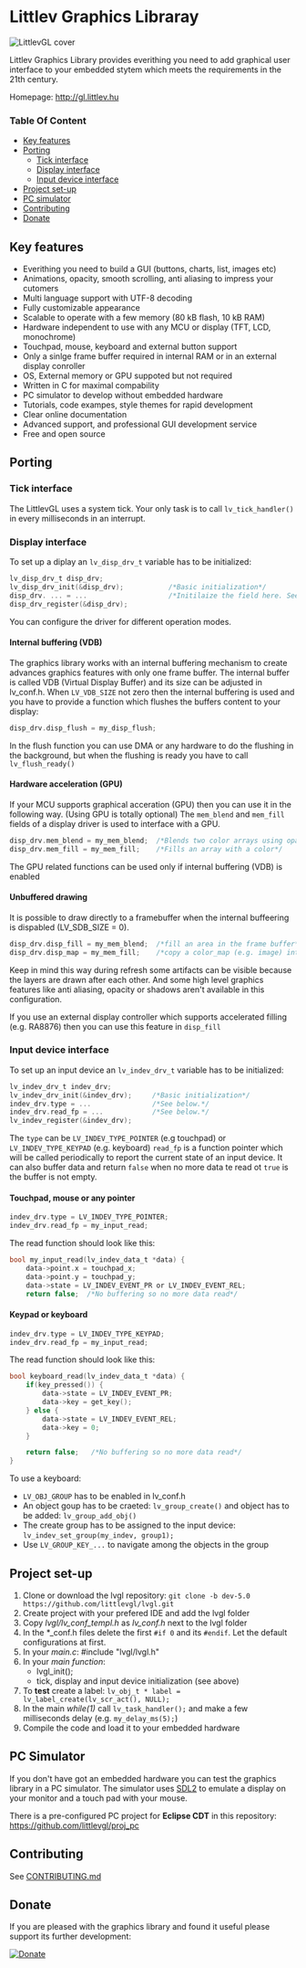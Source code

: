 # Littlev Graphics Libraray

![LittlevGL cover](http://www.gl.littlev.hu/home/main_cover_small.png)

Littlev Graphics Library provides everithing you need to add graphical user interface to your embedded stytem which meets the requirements in the 21th century.

Homepage: http://gl.littlev.hu

### Table Of Content
* [Key features](#key-features)
* [Porting](#porting)
  * [Tick interface](#tick-interface)
  * [Display interface](#display-interface)
  * [Input device interface](#input-device-interface)
* [Project set-up](#project-set-up)
* [PC simulator](#pc-simulator)
* [Contributing](#contributing)
* [Donate](#donate)

## Key features
- Everithing you need to build a GUI (buttons, charts, list, images etc)
- Animations, opacity, smooth scrolling, anti aliasing to impress your cutomers
- Multi language support with UTF-8 decoding
- Fully customizable appearance
- Scalable to operate with a few memory (80 kB flash, 10 kB RAM)
- Hardware independent to use with any MCU or display (TFT, LCD, monochrome)
- Touchpad, mouse, keyboard and external button support 
- Only a sinlge frame buffer required in internal RAM or in an external display conroller 
- OS, External memory or GPU suppoted but not required  
- Written in C for maximal compability
- PC simulator to develop without embedded hardware
- Tutorials, code exampes, style themes for rapid development
- Clear online documentation
- Advanced support, and professional GUI development service
- Free and open source

## Porting
### Tick interface
The LittlevGL uses a system tick. Your only task is to call `lv_tick_handler()` in every milliseconds in an interrupt.

### Display interface
To set up a diplay an `lv_disp_drv_t` variable has to be initialized:
```c
lv_disp_drv_t disp_drv;
lv_disp_drv_init(&disp_drv);           /*Basic initialization*/
disp_drv. ... = ...                    /*Initilaize the field here. See below.*/
disp_drv_register(&disp_drv);
```

You can configure the driver for different operation modes.

#### Internal buffering (VDB)
The graphics library works with an internal buffering mechanism to create advances graphics features with only one frame buffer. The internal buffer is called VDB (Virtual Display Buffer) and its size can be adjusted in lv_conf.h.
When `LV_VDB_SIZE` not zero then the internal buffering is used and you have to provide a function which flushes the buffers content to your display:
```c
disp_drv.disp_flush = my_disp_flush;
```

In the flush function you can use DMA or any hardware to do the flushing in the background, but when the flushing is ready you have to call `lv_flush_ready()`

#### Hardware acceleration (GPU)
If your MCU supports graphical acceration (GPU) then you can use it in the following way. (Using GPU is totally optional)
The `mem_blend` and `mem_fill` fields of a display driver is used to interface with a GPU. 
```c
disp_drv.mem_blend = my_mem_blend;  /*Blends two color arrays using opacity*/
disp_drv.mem_fill = my_mem_fill;    /*Fills an array with a color*/ 
```

The GPU related functions can be used only if internal buffering (VDB) is enabled

#### Unbuffered drawing
It is possible to draw directly to a framebuffer when the internal buffeering is dispabled (LV_SDB_SIZE = 0).
```c
disp_drv.disp_fill = my_mem_blend;  /*fill an area in the frame buffer*/
disp_drv.disp_map = my_mem_fill;    /*copy a color_map (e.g. image) into the framebuffer*/
```

Keep in mind this way during refresh some artifacts can be visible because the layers are drawn after each other. And some high level graphics features like anti aliasing, opacity or shadows aren't available in this configuration. 

If you use an external display controller which supports accelerated filling (e.g. RA8876) then you can use this feature in `disp_fill`

### Input device interface
To set up an input device an `lv_indev_drv_t` variable has to be initialized:
```c    
lv_indev_drv_t indev_drv;
lv_indev_drv_init(&indev_drv);     /*Basic initialization*/
indev_drv.type = ...               /*See below.*/
indev_drv.read_fp = ...            /*See below.*/
lv_indev_register(&indev_drv);
```

The `type` can be `LV_INDEV_TYPE_POINTER` (e.g touchpad) or `LV_INDEV_TYPE_KEYPAD` (e.g. keyboard)
`read_fp` is a function pointer which will be called periodically to report the current state of an input device. It can also buffer data and return `false` when no more data te read ot `true` is the buffer is not empty.

#### Touchpad, mouse or any pointer
```c
indev_drv.type = LV_INDEV_TYPE_POINTER;
indev_drv.read_fp = my_input_read; 
```

The read function should look like this:
```c
bool my_input_read(lv_indev_data_t *data) {
    data->point.x = touchpad_x;
    data->point.y = touchpad_y;
    data->state = LV_INDEV_EVENT_PR or LV_INDEV_EVENT_REL;
    return false;  /*No buffering so no more data read*/
```

#### Keypad or keyboard
```c
indev_drv.type = LV_INDEV_TYPE_KEYPAD;
indev_drv.read_fp = my_input_read; 
```

The read function should look like this:
```c
bool keyboard_read(lv_indev_data_t *data) {
    if(key_pressed()) {
        data->state = LV_INDEV_EVENT_PR;
        data->key = get_key();
    } else {
        data->state = LV_INDEV_EVENT_REL;
        data->key = 0;
    }

    return false;   /*No buffering so no more data read*/
}
```

To use a keyboard:
 * `LV_OBJ_GROUP` has to be enabled in lv_conf.h 
 * An object goup has to be craeted: `lv_group_create()` and object has to be added: `lv_group_add_obj()`  
 * The create group has to be assigned to the input device: `lv_indev_set_group(my_indev, group1);` 
 * Use `LV_GROUP_KEY_...` to navigate among the objects in the group
 
## Project set-up
1. Clone or download the lvgl repository: `git clone -b dev-5.0 https://github.com/littlevgl/lvgl.git`
2. Create project with your prefered IDE and add the lvgl folder
3. Copy *lvgl/lv_conf_templ.h* as *lv_conf.h* next to the lvgl folder
4. In the *_conf.h files delete the first `#if 0` and its `#endif`. Let the default configurations at first.
5. In your *main.c*: #include "lvgl/lvgl.h"   
6. In your *main function*:
   * lvgl_init();
   * tick, display and input device initialization (see above)
7. To **test** create a label: `lv_obj_t * label = lv_label_create(lv_scr_act(), NULL);`  
8. In the main *while(1)* call `lv_task_handler();` and make a few milliseconds delay (e.g. `my_delay_ms(5);`) 
9. Compile the code and load it to your embedded hardware

## PC Simulator
If you don't have got an embedded hardware you can test the graphics library in a PC simulator. The simulator uses [SDL2](https://www.libsdl.org/) to emulate a display on your monitor and a touch pad with your mouse.

There is a pre-configured PC project for **Eclipse CDT** in this repository: https://github.com/littlevgl/proj_pc

## Contributing
See [CONTRIBUTING.md](https://github.com/littlevgl/lvgl/blob/master/docs/CONTRIBUTING.md)

## Donate
If you are pleased with the graphics library and found it useful please support its further development:

[![Donate](https://www.paypalobjects.com/en_US/i/btn/btn_donateCC_LG.gif)](https://www.paypal.com/cgi-bin/webscr?cmd=_s-xclick&hosted_button_id=GJV3SC5EHDANS)

